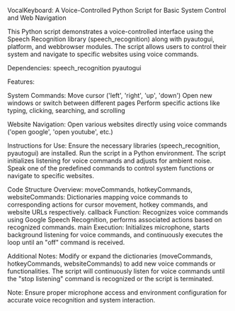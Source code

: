 VocalKeyboard: A Voice-Controlled Python Script for Basic System Control and Web Navigation

This Python script demonstrates a voice-controlled interface using the Speech Recognition library (speech_recognition) along with pyautogui, platform, and webbrowser modules. The script allows users to control their system and navigate to specific websites using voice commands.

Dependencies:
speech_recognition
pyautogui

Features:

System Commands:
Move cursor ('left', 'right', 'up', 'down')
Open new windows or switch between different pages
Perform specific actions like typing, clicking, searching, and scrolling

Website Navigation:
Open various websites directly using voice commands ('open google', 'open youtube', etc.)

Instructions for Use:
Ensure the necessary libraries (speech_recognition, pyautogui) are installed.
Run the script in a Python environment.
The script initializes listening for voice commands and adjusts for ambient noise.
Speak one of the predefined commands to control system functions or navigate to specific websites.

Code Structure Overview:
moveCommands, hotkeyCommands, websiteCommands: Dictionaries mapping voice commands to corresponding actions for cursor movement, hotkey commands, and website URLs respectively.
callback Function: Recognizes voice commands using Google Speech Recognition, performs associated actions based on recognized commands.
main Execution: Initializes microphone, starts background listening for voice commands, and continuously executes the loop until an "off" command is received.

Additional Notes:
Modify or expand the dictionaries (moveCommands, hotkeyCommands, websiteCommands) to add new voice commands or functionalities.
The script will continuously listen for voice commands until the "stop listening" command is recognized or the script is terminated.

Note: Ensure proper microphone access and environment configuration for accurate voice recognition and system interaction.
